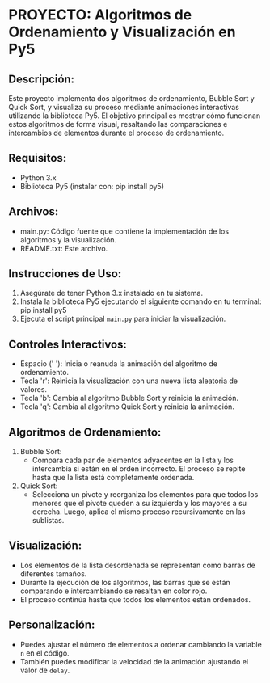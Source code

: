 # PROYECTO: Algoritmos de Ordenamiento y Visualización en Py5

## Descripción:
Este proyecto implementa dos algoritmos de ordenamiento, Bubble Sort y Quick Sort, y
visualiza su proceso mediante animaciones interactivas utilizando la biblioteca Py5.
El objetivo principal es mostrar cómo funcionan estos algoritmos de forma visual,
resaltando las comparaciones e intercambios de elementos durante el proceso de
ordenamiento.

## Requisitos:
- Python 3.x
- Biblioteca Py5 (instalar con: pip install py5)

## Archivos:
- main.py: Código fuente que contiene la implementación de los algoritmos y la visualización.
- README.txt: Este archivo.

## Instrucciones de Uso:
1. Asegúrate de tener Python 3.x instalado en tu sistema.
2. Instala la biblioteca Py5 ejecutando el siguiente comando en tu terminal:
   pip install py5
3. Ejecuta el script principal `main.py` para iniciar la visualización.

## Controles Interactivos:
- Espacio (' '): Inicia o reanuda la animación del algoritmo de ordenamiento.
- Tecla 'r': Reinicia la visualización con una nueva lista aleatoria de valores.
- Tecla 'b': Cambia al algoritmo Bubble Sort y reinicia la animación.
- Tecla 'q': Cambia al algoritmo Quick Sort y reinicia la animación.

## Algoritmos de Ordenamiento:
1. Bubble Sort:
   - Compara cada par de elementos adyacentes en la lista y los intercambia si están
     en el orden incorrecto. El proceso se repite hasta que la lista está completamente
     ordenada.
2. Quick Sort:
   - Selecciona un pivote y reorganiza los elementos para que todos los menores que el
     pivote queden a su izquierda y los mayores a su derecha. Luego, aplica el mismo
     proceso recursivamente en las sublistas.

## Visualización:
- Los elementos de la lista desordenada se representan como barras de diferentes tamaños.
- Durante la ejecución de los algoritmos, las barras que se están comparando e
  intercambiando se resaltan en color rojo.
- El proceso continúa hasta que todos los elementos están ordenados.

## Personalización:
- Puedes ajustar el número de elementos a ordenar cambiando la variable `n` en el código.
- También puedes modificar la velocidad de la animación ajustando el valor de `delay`.
